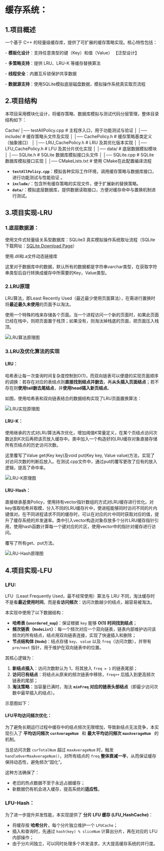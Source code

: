 # 缓存系统：



## 1.项目概述

一个基于 C++ 的轻量级缓存库，提供了可扩展的缓存策略实现。核心特性包括：

\- **模板化设计**：支持任意类型的键（Key）和值（Value）	【泛型设计】

\- **多策略支持**：提供 LRU、LRU-K 等缓存替换算法

\- **线程安全**：内置互斥锁保护共享数据

\- **数据源支持**：使用SQLite模拟底层磁盘数据，模拟操作系统真实取页流程





## 2.项目结构

本项目采用模块化设计，将缓存策略、数据库模拟与测试代码分层管理，整体目录结构如下：

Cache/
│── testAllPolicy.cpp                 		 # 主程序入口，用于功能测试与验证
│
│── include/                  			      # 缓存策略头文件及实现
│   │── CachePolicy.h         		       # 缓存策略基类定义（抽象接口）
│   │── LRU_CachePolicy.h                       # LRU 及其优化版本实现
│   │── LFU_CachePolicy.h                       # LFU 及其分片优化实现
│
│── data/                    				# 底层数据模拟模块
│   │── SQLite.h                                         # SQLite 数据库模拟接口头文件
│   │── SQLite.cpp                                     # SQLite 数据库模拟接口实现
│
│── CMakeLists.txt      			       # 使用 CMake在此配置编译流程



- **`testAllPolicy.cpp`**：模拟各种实际工作环境，调用缓存策略与数据库接口，进行功能测试与性能验证 。
- **`include/`**：包含所有缓存策略的实现文件，便于扩展新的替换策略。  
- **`data/`**：模拟底层数据库，提供数据读取接口，方便对缓存命中与置换机制进行测试。  



## 3.项目实现-LRU

### 1.底层数据源：

使用文件式轻量级关系型数据库：SQLite3 真实模拟操作系统取址流程（SQLite下载网址：[SQLite Download Page](https://www.sqlite.org/download.html)）

使用.dll和.a文件动态链接库

这里对于数据库中的数据，默认所有的数据都是字符串varchar类型，在获取字符串类型后自行转换成缓存中所需要的Key，Value类型。

### 2.LRU原理

LRU算法，即Least Recently Used（最近最少使用页面算法），在需进行置换时将**最近最久未使用**的页面予以淘汰。

使用一个特殊的栈来存储各个页面。当一个进程访问一个新的页面时，如果此页面已经在栈中，则把页面置于栈顶；如果没有，则淘汰掉栈底的页面，把页面压入栈顶。

![LRU算法原理图](image/LRU原理图1.png)

### 3.LRU及优化算法的实现

#### LRU：

哈希表让每一次查询时间复杂度控制到O(1)，而双向链表可以便捷的实现页面顺序的调换：若存在对应的表结点则**直接找到结点并删去**，再**从头插入页面结点**；若不存在则**使用tail删去尾结点**，并**使用head插入新页结点**。

如图，使用哈希表和双向链表结合的数据结构实现了LRU页面置换算法：

![LRU实现原理图](image/LRU原理图2.png)



#### LRU-K：

使用继承的方式对LRU算法再次优化，增加阈值K常量定义，在某个页结点访问次数达到K次后再把该页放入缓存中。类中加入一个构造好的LRU缓存对象直接存储所有页结点的历史访问次数。

这里覆写了Value get(Key key)及void put(Key key, Value value)方法，实现了对访问次数的判断后放入。在测试.cpp文件中，通过put的覆写更改了应有的放入逻辑，提高了命中率。

![LRU-K原理图](image/LRU-K原理图.png)

#### LRU-Hash：

直接继承基类Policy，使用持有vector指针数组的方式对LRU缓存进行优化。对key值取哈希并取模，分入不同的LRU缓存片中，使进程能够同时访问不同的片内键值对。在不同进程请求不同的缓存时，可以在对应的片中同时获取对应的值，提升了缓存系统的并发速率。类中引入vector构造对象存放多个分片LRU缓存指针引用，使用hash函数计算每一个键对应的片区，使用vector中的指针对缓存进行访问。

覆写了所有get、put方法。

![LRU-Hash原理图](image/LRU-Hash原理图.png)

## 4.项目实现-LFU

### LFU:

LFU（Least Frequently Used，最不经常使用）算法与 LRU 不同，淘汰缓存时不是看**最近使用时间**，而是看**访问频次**：访问次数越少的结点，越容易被淘汰。

本实现中使用了以下数据结构：

- **哈希表 (`unordered_map`)**：保证根据 `key` 能够 **O(1) 时间找到结点**；
- **频次链表（`NodeList`）**：每一个频次对应一个双向链表，链表内部维护访问该频次的所有结点，结点用双向链表连接，实现了快速插入和删除；
- **节点结构体 (`Node`)**：结点存储 `key`、`value` 以及 `freq`（访问次数），并带有 `pre/next` 指针，用于维护在双向链表中的位置。

其核心逻辑为：

1. **新结点插入**：访问次数默认为 1，将其放入 `freq = 1` 的链表尾部；
2. **访问已有结点**：将结点从原来的频次链表中移除，`freq++` 后插入到更高频次链表的尾部；
3. **淘汰策略**：当容量已满时，淘汰 **`minFreq` 对应的链表头部结点**（即最少访问次数中最早插入的结点）。

示意图如下：



#### LFU平均访问频次优化：

为了避免长期运行过程中缓存中的结点频次无限增加，导致新结点无法竞争，本实现引入了 **平均访问频次  `curAverageNum `** 和 **最大平均访问频次  `maxAverageNum `** 的机制。

当总访问次数 `curTotalNum` 超过 `maxAverageNum` 时，触发 `handleOverMaxAverageNum()`，对所有结点的 `freq` **整体衰减一半**，从而保证缓存保持动态性，避免频次“固化”。

这种方法确保了：

- 老旧的热点数据不至于永远占据缓存；
- 新数据仍有机会进入缓存，提高系统的**适应性**。

### LFU-Hash：

为了进一步提升并发性能，本实现提供了 **分片 LFU 缓存 (LFU_HashCache)**：

- 将缓存按 **哈希分片**，每个分片独立维护一个 `LFUCache`；
- 插入和查询时，先通过 `hash(key) % sliceNum` 计算出分片，再在对应的 LFU 内部操作；
- 由于分片间独立，可以同时处理多个并发请求，大大提高缓存系统的并行度。

